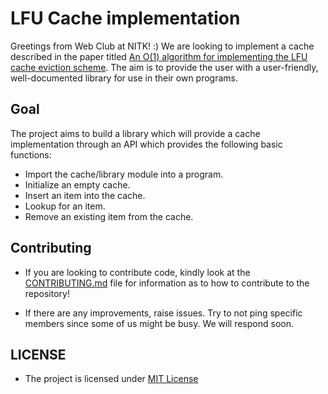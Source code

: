 # LFU Cache implementation

Greetings from Web Club at NITK! :) We are looking to implement a cache described in the paper titled [An O(1) algorithm for implementing the LFU cache eviction scheme](http://dhruvbird.com/lfu.pdf). The aim is to provide the user with a user-friendly, well-documented library for use in their own programs.

## Goal

The project aims to build a library which will provide a cache implementation through an API which provides the following basic functions:

* Import the cache/library module into a program.
* Initialize an empty cache.
* Insert an item into the cache.
* Lookup for an item.
* Remove an existing item from the cache.

## Contributing 

* If you are looking to contribute code, kindly look at the [CONTRIBUTING.md](CONTRIBUTING.md) file for information as to how to contribute to the repository!

* If there are any improvements, raise issues. Try to not ping specific members since some of us might be busy. We will respond soon. 

## LICENSE

* The project is licensed under [MIT License](LICENSE.md)
